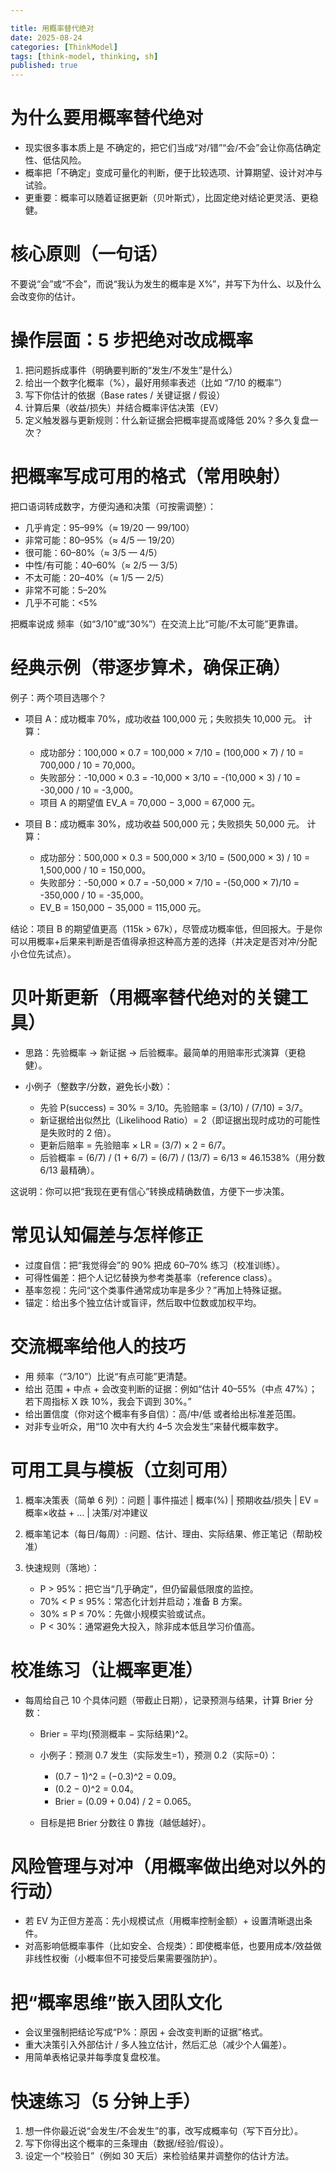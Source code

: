 ```yaml
---

title: 用概率替代绝对
date: 2025-08-24
categories: [ThinkModel]
tags: [think-model, thinking, sh]
published: true
---
```


# 为什么要用概率替代绝对

* 现实很多事本质上是 不确定的，把它们当成“对/错”“会/不会”会让你高估确定性、低估风险。
* 概率把「不确定」变成可量化的判断，便于比较选项、计算期望、设计对冲与试验。
* 更重要：概率可以随着证据更新（贝叶斯式），比固定绝对结论更灵活、更稳健。

# 核心原则（一句话）

不要说“会”或“不会”，而说“我认为发生的概率是 X%”，并写下为什么、以及什么会改变你的估计。

# 操作层面：5 步把绝对改成概率

1. 把问题拆成事件（明确要判断的“发生/不发生”是什么）
2. 给出一个数字化概率（%），最好用频率表述（比如 “7/10 的概率”）
3. 写下你估计的依据（Base rates / 关键证据 / 假设）
4. 计算后果（收益/损失）并结合概率评估决策（EV）
5. 定义触发器与更新规则：什么新证据会把概率提高或降低 20%？多久复盘一次？

# 把概率写成可用的格式（常用映射）

把口语词转成数字，方便沟通和决策（可按需调整）：

* 几乎肯定：95–99%（≈ 19/20 — 99/100）
* 非常可能：80–95%（≈ 4/5 — 19/20）
* 很可能：60–80%（≈ 3/5 — 4/5）
* 中性/有可能：40–60%（≈ 2/5 — 3/5）
* 不太可能：20–40%（≈ 1/5 — 2/5）
* 非常不可能：5–20%
* 几乎不可能：<5%

把概率说成 频率（如“3/10”或“30%”）在交流上比“可能/不太可能”更靠谱。

# 经典示例（带逐步算术，确保正确）

例子：两个项目选哪个？

* 项目 A：成功概率 70%，成功收益 100,000 元；失败损失 10,000 元。
  计算：

  * 成功部分：100,000 × 0.7 = 100,000 × 7/10 = (100,000 × 7) / 10 = 700,000 / 10 = 70,000。
  * 失败部分：-10,000 × 0.3 = -10,000 × 3/10 = -(10,000 × 3) / 10 = -30,000 / 10 = -3,000。
  * 项目 A 的期望值 EV\_A = 70,000 − 3,000 = 67,000 元。

* 项目 B：成功概率 30%，成功收益 500,000 元；失败损失 50,000 元。
  计算：

  * 成功部分：500,000 × 0.3 = 500,000 × 3/10 = (500,000 × 3) / 10 = 1,500,000 / 10 = 150,000。
  * 失败部分：-50,000 × 0.7 = -50,000 × 7/10 = -(50,000 × 7)/10 = -350,000 / 10 = -35,000。
  * EV\_B = 150,000 − 35,000 = 115,000 元。

结论：项目 B 的期望值更高（115k > 67k），尽管成功概率低，但回报大。于是你可以用概率+后果来判断是否值得承担这种高方差的选择（并决定是否对冲/分配小仓位先试点）。

# 贝叶斯更新（用概率替代绝对的关键工具）

* 思路：先验概率 → 新证据 → 后验概率。最简单的用赔率形式演算（更稳健）。
* 小例子（整数字/分数，避免长小数）：

  * 先验 P(success) = 30% = 3/10。先验赔率 = (3/10) / (7/10) = 3/7。
  * 新证据给出似然比（Likelihood Ratio）= 2（即证据出现时成功的可能性是失败时的 2 倍）。
  * 更新后赔率 = 先验赔率 × LR = (3/7) × 2 = 6/7。
  * 后验概率 = (6/7) / (1 + 6/7) = (6/7) / (13/7) = 6/13 ≈ 46.1538%（用分数 6/13 最精确）。

这说明：你可以把“我现在更有信心”转换成精确数值，方便下一步决策。

# 常见认知偏差与怎样修正

* 过度自信：把“我觉得会”的 90% 把成 60–70% 练习（校准训练）。
* 可得性偏差：把个人记忆替换为参考类基率（reference class）。
* 基率忽视：先问“这个类事件通常成功率是多少？”再加上特殊证据。
* 锚定：给出多个独立估计或盲评，然后取中位数或加权平均。

# 交流概率给他人的技巧

* 用 频率（“3/10”）比说“有点可能”更清楚。
* 给出 范围 + 中点 + 会改变判断的证据：例如“估计 40–55%（中点 47%）；若下周指标 X 跌 10%，我会下调到 30%。”
* 给出置信度（你对这个概率有多自信）：高/中/低 或者给出标准差范围。
* 对非专业听众，用“10 次中有大约 4–5 次会发生”来替代概率数字。

# 可用工具与模板（立刻可用）

1. 概率决策表（简单 6 列）：问题 | 事件描述 | 概率(%) | 预期收益/损失 | EV = 概率×收益 + … | 决策/对冲建议
2. 概率笔记本（每日/每周）: 问题、估计、理由、实际结果、修正笔记（帮助校准）
3. 快速规则（落地）：

   * P > 95%：把它当“几乎确定”，但仍留最低限度的监控。
   * 70% < P ≤ 95%：常态化计划并启动；准备 B 方案。
   * 30% ≤ P ≤ 70%：先做小规模实验或试点。
   * P < 30%：通常避免大投入，除非成本低且学习价值高。

# 校准练习（让概率更准）

* 每周给自己 10 个具体问题（带截止日期），记录预测与结果，计算 Brier 分数：

  * Brier = 平均(预测概率 − 实际结果)^2。
  * 小例子：预测 0.7 发生（实际发生=1），预测 0.2（实际=0）：

    * (0.7 − 1)^2 = (−0.3)^2 = 0.09。
    * (0.2 − 0)^2 = 0.04。
    * Brier = (0.09 + 0.04) / 2 = 0.065。
  * 目标是把 Brier 分数往 0 靠拢（越低越好）。

# 风险管理与对冲（用概率做出绝对以外的行动）

* 若 EV 为正但方差高：先小规模试点（用概率控制金额）+ 设置清晰退出条件。
* 对高影响低概率事件（比如安全、合规类）：即使概率低，也要用成本/效益做非线性权衡（小概率但不可接受后果需要强防护）。

# 把“概率思维”嵌入团队文化

* 会议里强制把结论写成“P%：原因 + 会改变判断的证据”格式。
* 重大决策引入外部估计 / 多人独立估计，然后汇总（减少个人偏差）。
* 用简单表格记录并每季度复盘校准。

# 快速练习（5 分钟上手）

1. 想一件你最近说“会发生/不会发生”的事，改写成概率句（写下百分比）。
2. 写下你得出这个概率的三条理由（数据/经验/假设）。
3. 设定一个“校验日”（例如 30 天后）来检验结果并调整你的估计方法。

